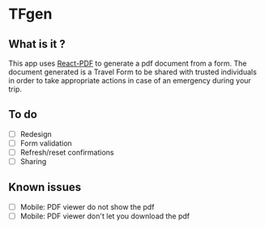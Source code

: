 # TFgen

## What is it ?
This app uses [React-PDF](https://react-pdf.org/) to generate a pdf document from a form.
The document generated is a Travel Form to be shared with trusted individuals in order to take appropriate actions in case of an emergency during your trip.

## To do
- [ ] Redesign
- [ ] Form validation
- [ ] Refresh/reset confirmations
- [ ] Sharing

## Known issues
- [ ] Mobile: PDF viewer do not show the pdf
- [ ] Mobile: PDF viewer don't let you download the pdf
